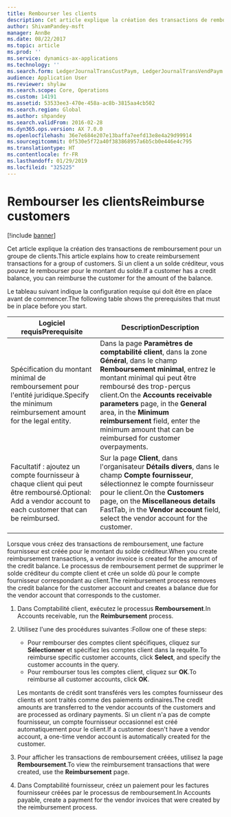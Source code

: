 ```yaml
---
title: Rembourser les clients
description: Cet article explique la création des transactions de remboursement pour un groupe de clients. Si un client a un solde créditeur, vous pouvez le rembourser pour le montant du solde.
author: ShivamPandey-msft
manager: AnnBe
ms.date: 08/22/2017
ms.topic: article
ms.prod: ''
ms.service: dynamics-ax-applications
ms.technology: ''
ms.search.form: LedgerJournalTransCustPaym, LedgerJournalTransVendPaym
audience: Application User
ms.reviewer: shylaw
ms.search.scope: Core, Operations
ms.custom: 14191
ms.assetid: 53533ee3-470e-458a-ac8b-3815aa4cb502
ms.search.region: Global
ms.author: shpandey
ms.search.validFrom: 2016-02-28
ms.dyn365.ops.version: AX 7.0.0
ms.openlocfilehash: 36e7e684e207e13baffa7eefd13e8e4a29d99914
ms.sourcegitcommit: 0f530e5f72a40f383868957a6b5cb0e446e4c795
ms.translationtype: HT
ms.contentlocale: fr-FR
ms.lasthandoff: 01/29/2019
ms.locfileid: "325225"
---
```

# <a name="reimburse-customers"></a><span data-ttu-id="41b7b-104">Rembourser les clients</span><span class="sxs-lookup"><span data-stu-id="41b7b-104">Reimburse customers</span></span>

[!include [banner](../includes/banner.md)]

<span data-ttu-id="41b7b-105">Cet article explique la création des transactions de remboursement pour un groupe de clients.</span><span class="sxs-lookup"><span data-stu-id="41b7b-105">This article explains how to create reimbursement transactions for a group of customers.</span></span> <span data-ttu-id="41b7b-106">Si un client a un solde créditeur, vous pouvez le rembourser pour le montant du solde.</span><span class="sxs-lookup"><span data-stu-id="41b7b-106">If a customer has a credit balance, you can reimburse the customer for the amount of the balance.</span></span> 

<span data-ttu-id="41b7b-107">Le tableau suivant indique la configuration requise qui doit être en place avant de commencer.</span><span class="sxs-lookup"><span data-stu-id="41b7b-107">The following table shows the prerequisites that must be in place before you start.</span></span>

| <span data-ttu-id="41b7b-108">Logiciel requis</span><span class="sxs-lookup"><span data-stu-id="41b7b-108">Prerequisite</span></span>                                                            | <span data-ttu-id="41b7b-109">Description</span><span class="sxs-lookup"><span data-stu-id="41b7b-109">Description</span></span>                                                                                                                                                                                 |
|-------------------------------------------------------------------------|---------------------------------------------------------------------------------------------------------------------------------------------------------------------------------------------|
| <span data-ttu-id="41b7b-110">Spécification du montant minimal de remboursement pour l'entité juridique.</span><span class="sxs-lookup"><span data-stu-id="41b7b-110">Specify the minimum reimbursement amount for the legal entity.</span></span>          | <span data-ttu-id="41b7b-111">Dans la page **Paramètres de comptabilité client**, dans la zone **Général**, dans le champ **Remboursement minimal**, entrez le montant minimal qui peut être remboursé des trop-perçus client.</span><span class="sxs-lookup"><span data-stu-id="41b7b-111">On the **Accounts receivable parameters** page, in the **General** area, in the **Minimum reimbursement** field, enter the minimum amount that can be reimbursed for customer overpayments.</span></span> |
| <span data-ttu-id="41b7b-112">Facultatif : ajoutez un compte fournisseur à chaque client qui peut être remboursé.</span><span class="sxs-lookup"><span data-stu-id="41b7b-112">Optional: Add a vendor account to each customer that can be reimbursed.</span></span> | <span data-ttu-id="41b7b-113">Sur la page **Client**, dans l'organisateur **Détails divers**, dans le champ **Compte fournisseur**, sélectionnez le compte fournisseur pour le client.</span><span class="sxs-lookup"><span data-stu-id="41b7b-113">On the **Customers** page, on the **Miscellaneous details** FastTab, in the **Vendor account** field, select the vendor account for the customer.</span></span>                                           |

<span data-ttu-id="41b7b-114">Lorsque vous créez des transactions de remboursement, une facture fournisseur est créée pour le montant du solde créditeur.</span><span class="sxs-lookup"><span data-stu-id="41b7b-114">When you create reimbursement transactions, a vendor invoice is created for the amount of the credit balance.</span></span> <span data-ttu-id="41b7b-115">Le processus de remboursement permet de supprimer le solde créditeur du compte client et crée un solde dû pour le compte fournisseur correspondant au client.</span><span class="sxs-lookup"><span data-stu-id="41b7b-115">The reimbursement process removes the credit balance for the customer account and creates a balance due for the vendor account that corresponds to the customer.</span></span>

1.  <span data-ttu-id="41b7b-116">Dans Comptabilité client, exécutez le processus **Remboursement**.</span><span class="sxs-lookup"><span data-stu-id="41b7b-116">In Accounts receivable, run the **Reimbursement** process.</span></span>
2.  <span data-ttu-id="41b7b-117">Utilisez l'une des procédures suivantes :</span><span class="sxs-lookup"><span data-stu-id="41b7b-117">Follow one of these steps:</span></span>
    -   <span data-ttu-id="41b7b-118">Pour rembourser des comptes client spécifiques, cliquez sur **Sélectionner** et spécifiez les comptes client dans la requête.</span><span class="sxs-lookup"><span data-stu-id="41b7b-118">To reimburse specific customer accounts, click **Select**, and specify the customer accounts in the query.</span></span>
    -   <span data-ttu-id="41b7b-119">Pour rembourser tous les comptes client, cliquez sur **OK**.</span><span class="sxs-lookup"><span data-stu-id="41b7b-119">To reimburse all customer accounts, click **OK**.</span></span>

    <span data-ttu-id="41b7b-120">Les montants de crédit sont transférés vers les comptes fournisseur des clients et sont traités comme des paiements ordinaires.</span><span class="sxs-lookup"><span data-stu-id="41b7b-120">The credit amounts are transferred to the vendor accounts of the customers and are processed as ordinary payments.</span></span> <span data-ttu-id="41b7b-121">Si un client n'a pas de compte fournisseur, un compte fournisseur occasionnel est créé automatiquement pour le client.</span><span class="sxs-lookup"><span data-stu-id="41b7b-121">If a customer doesn't have a vendor account, a one-time vendor account is automatically created for the customer.</span></span>
3.  <span data-ttu-id="41b7b-122">Pour afficher les transactions de remboursement créées, utilisez la page **Remboursement**.</span><span class="sxs-lookup"><span data-stu-id="41b7b-122">To view the reimbursement transactions that were created, use the **Reimbursement** page.</span></span>
4.  <span data-ttu-id="41b7b-123">Dans Comptabilité fournisseur, créez un paiement pour les factures fournisseur créées par le processus de remboursement.</span><span class="sxs-lookup"><span data-stu-id="41b7b-123">In Accounts payable, create a payment for the vendor invoices that were created by the reimbursement process.</span></span>




